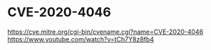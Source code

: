 


# **CVE-2020-4046**

https://cve.mitre.org/cgi-bin/cvename.cgi?name=CVE-2020-4046
https://www.youtube.com/watch?v=tCh7Y8z8fb4
